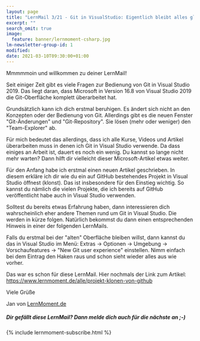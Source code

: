 ```yaml
---
layout: page
title: "LernMail 3/21 - Git in VisualStudio: Eigentlich bleibt alles gleich!"
excerpt: ""
search_omit: true
image:
  feature: banner/lernmoment-csharp.jpg
lm-newsletter-group-id: 1
modified:
date: 2021-03-10T09:30:00+01:00
---
```


Mmmmmoin und willkommen zu deiner LernMail!

Seit einiger Zeit gibt es viele Fragen zur Bedienung von Git in Visual Studio 2019. Das liegt daran, dass Microsoft in Version 16.8 von Visual Studio 2019 die Git-Oberfläche komplett überarbeitet hat.

Grundsätzlich kann ich dich erstmal beruhigen. Es ändert sich nicht an den Konzepten oder der Bedienung von Git. Allerdings gibt es die neuen Fenster "Git-Änderungen" und "Git-Repository". Sie lösen (mehr oder weniger) den "Team-Explorer" ab.

Für mich bedeutet das allerdings, dass ich alle Kurse, Videos und Artikel überarbeiten muss in denen ich Git in Visual Studio verwende. Da dass einiges an Arbeit ist, dauert es noch ein wenig. Du kannst so lange nicht mehr warten? Dann hilft dir vielleicht dieser Microsoft-Artikel etwas weiter.

Für den Anfang habe ich erstmal einen neuen Artikel geschrieben. In diesem erkläre ich dir wie du ein auf GitHub bestehendes Projekt in Visual Studio öffnest (klonst). Das ist insbesondere für den Einstieg wichtig. So kannst du nämlich die vielen Projekte, die ich bereits auf GitHub veröffentlicht habe auch in Visual Studio verwenden.

Solltest du bereits etwas Erfahrung haben, dann interessieren dich wahrscheinlich eher andere Themen rund um Git in Visual Studio. Die werden in kürze folgen. Natürlich bekommst du dann einen entsprechenden Hinweis in einer der folgenden LernMails.

Falls du erstmal bei der "alten" Oberfläche bleiben willst, dann kannst du das in Visual Studio im Menü:
Extras -> Optionen -> Umgebung -> Vorschaufeatures -> "New Git user experience" einstellen. Nimm einfach bei dem Eintrag den Haken raus und schon sieht wieder alles aus wie vorher.

Das war es schon für diese LernMail. Hier nochmals der Link zum Artikel:  https://www.lernmoment.de/alle/projekt-klonen-von-github

Viele Grüße

Jan von [LernMoment.de](https://www.lernmoment.de)


<div class="subscribe-notice">
  <h5>Dir gefällt diese LernMail? Dann melde dich auch für die nächste an ;-)</h5>
	{% include lernmoment-subscribe.html %}
</div>
